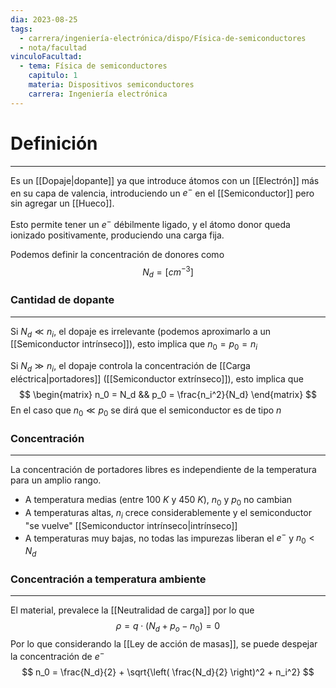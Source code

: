 ```yaml
---
dia: 2023-08-25
tags:
  - carrera/ingeniería-electrónica/dispo/Física-de-semiconductores
  - nota/facultad
vinculoFacultad:
  - tema: Física de semiconductores
    capitulo: 1
    materia: Dispositivos semiconductores
    carrera: Ingeniería electrónica
---
```

# Definición
---
Es un [[Dopaje|dopante]] ya que introduce átomos con un [[Electrón]] más en su capa de valencia, introduciendo un $e^-$ en el [[Semiconductor]] pero sin agregar un [[Hueco]]. 

Esto permite tener un $e^-$ débilmente ligado, y el átomo donor queda ionizado positivamente, produciendo una carga fija.

Podemos definir la concentración de donores como $$ N_d = [cm^{-3}] $$
### Cantidad de dopante
---
Si $N_d \ll n_i$, el dopaje es irrelevante (podemos aproximarlo a un [[Semiconductor intrínseco]]), esto implica que $n_0 = p_0 = n_i$ 

Si $N_d \gg n_i$, el dopaje controla la concentración de [[Carga eléctrica|portadores]] ([[Semiconductor extrínseco]]), esto implica que $$ \begin{matrix} n_0 = N_d && p_0 = \frac{n_i^2}{N_d}  \end{matrix} $$
En el caso que $n_0 \ll p_0$ se dirá que el semiconductor es de tipo $n$

### Concentración
---
La concentración de portadores libres es independiente de la temperatura para un amplio rango.
* A temperatura medias (entre $100~K$ y $450~K$), $n_0$ y $p_0$ no cambian
* A temperaturas altas, $n_i$ crece considerablemente y el semiconductor "se vuelve" [[Semiconductor intrínseco|intrínseco]] 
* A temperaturas muy bajas, no todas las impurezas liberan el $e^-$ y $n_0 < N_d$

### Concentración a temperatura ambiente
---
El material, prevalece la [[Neutralidad de carga]] por lo que $$ \rho = q \cdot \left( N_d + p_o - n_0 \right) = 0 $$
Por lo que considerando la [[Ley de acción de masas]], se puede despejar la concentración de $e^-$ $$ n_0 = \frac{N_d}{2} + \sqrt{\left( \frac{N_d}{2} \right)^2 + n_i^2} $$
